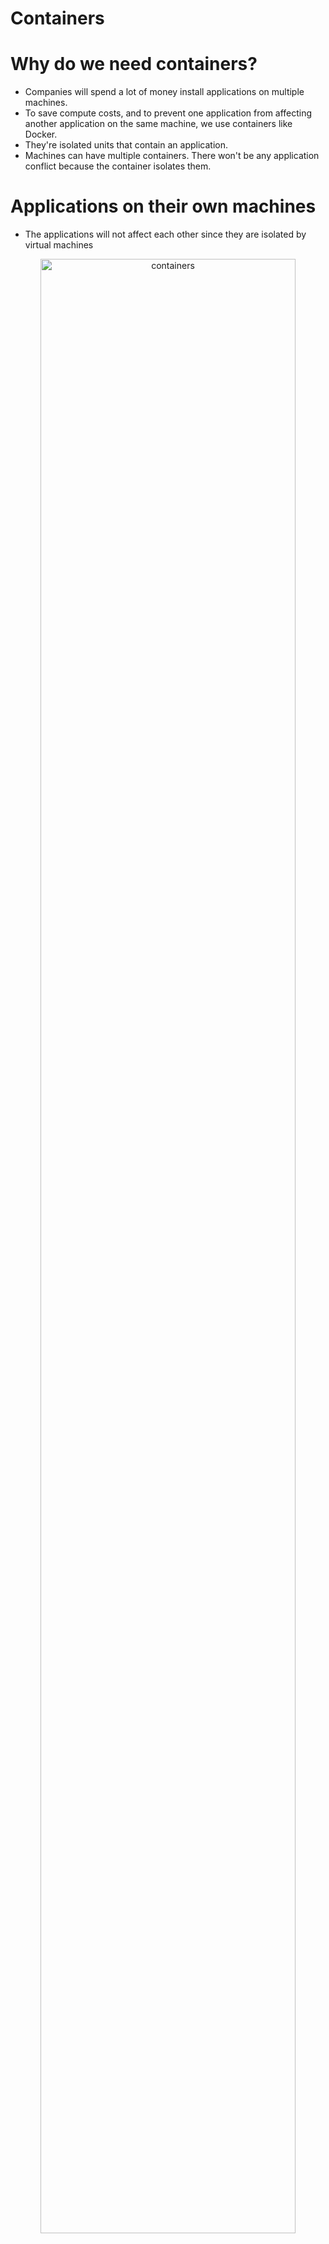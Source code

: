 # Containers


# Why do we need containers?
- Companies will spend a lot of money install applications on multiple machines.
- To save compute costs, and to prevent one application from affecting another application on the same machine, we use containers like Docker.
- They're isolated units that contain an application. 
- Machines can have multiple containers. There won't be any application conflict because the container isolates them.


# Applications on their own machines
- The applications will not affect each other since they are isolated by virtual machines
<p align="center">
  
<img src="https://user-images.githubusercontent.com/104326475/172237243-cf28ae52-610c-420a-b998-cf9dc56c570d.png" height="90%" width="90%" alt="containers"/>

<p/>

# Example of why companies use containers
- Imagine having 2-3 applications on one virtual machine 
- Sometimes, an installation or an update can affect each other and cause the other to crash
- To combat that, admins will use containers
<p align="center">
  
<img src="https://user-images.githubusercontent.com/104326475/172234121-1aee58aa-163c-4b6f-b2f2-ebd7838b7bc9.png" height="90%" width="90%" alt="containers"/>

# Containers diagram
- This is for visual learners like myself
- Containers like dockers would be used to isolate multiple applications installed on a single virtual machine 
<p align="center">
  
<img src="https://user-images.githubusercontent.com/104326475/172236880-f1d186e5-ac14-4777-b617-c763e1c7e875.png" height="90%" width="90%" alt="containers"/>
  
<p/>



# Deploying Docker instance on Linux Machine
- Create a Linux Machine
- Download and install Putty


# Why are we using Putty?
- Putty is used to SSH into a Linux machine from a Windows-based machine
- Enter the Public IP of the linux vm created and SSH into the VM

<p align="center">
  
<img src="https://user-images.githubusercontent.com/104326475/173869736-3f199e1f-f486-45f6-918f-f99e539c85da.png" height="40%" width="40%" alt="containers"/>
  
<p/>

# Enter the following commands and install Docker
- Go to the website - https://docs.docker.com/engine/install/ubuntu/ - here users can insert the following commands to install Docker

<p align="center">
  
<img src="https://user-images.githubusercontent.com/104326475/173877905-d21fd935-9902-442d-a61c-885a634a34dd.png" height="105%" width="105%" alt="containers"/>
  
<p/>

# Confirmation of Docker installation
<p align="center">
  
<img src="https://user-images.githubusercontent.com/104326475/173882454-fb041333-0f12-4ef9-b682-f35f8aa996b8.png" height="65%" width="65%" alt="containers"/>
  
<p/>


# 141 - Follow video to build the image
- The container will be built from the image
- Once admin runs the commands, the Linux VM shoulde run the container with the help of the Docker Engine on the Linux VM

# Copy the public folder - created by Udemy Instructor - we're creating an Image
- Then we're going to create a container from the image
- Copy the contents in the folder onto the linux vm using WinSCP
- Run the commands to create the image from the contents

<p align="center">
  
<img src="https://user-images.githubusercontent.com/104326475/173903424-65b9a00d-9a00-4167-80de-398d69459e11.png" height="65%" width="65%" alt="containers"/>
  
<p/>

# Open up port 80 because now users will need to access the Linux VM to view the container
<p align="center">
  
<img src="https://user-images.githubusercontent.com/104326475/173903621-4853b78a-75ee-4e15-a1a9-9077c1ca0da2.png" height="125%" width="125%" alt="containers"/>
  
<p/>

# Successful container on Linux VM
- The application is now being ran as a container on the Linux VM.
- Everything is running as a container with the help of the Docker Engine

<p align="center">
  
<img src="https://user-images.githubusercontent.com/104326475/173903920-7189f17e-f4ad-4dca-bb5d-13cf0c2c7f33.png" height="65%" width="65%" alt="containers"/>
  
<p/>


# Purpose of Azure Container Registry
- This service can be used to hold your images on Azure.
- One can also host images on DockerHub
- Other developers can run a container on another vm based on that image

# Create the Azure container registry
- This Container Registry is within Azure and will host the images for developers
<p align="center">
  
<img src="https://user-images.githubusercontent.com/104326475/173929181-0550f15f-e4a3-4e2f-b99b-789f0ed5a377.png" height="65%" width="65%" alt="containers"/>
  
<p/>


# Push the image from the Linux VM onto the container registry
- Now we must push the image from the Linux VM to the Azure Container Registry - appregistry2031

# Follow these commands # 144
<p align="center">
  
<img src="https://user-images.githubusercontent.com/104326475/173930985-b578a600-6e03-4897-9d17-288f19ed539c.png" height="65%" width="65%" alt="containers"/>
  
<p/>

# Successful login to Azure CLI
<p align="center">
  
<img src="https://user-images.githubusercontent.com/104326475/173931228-781fe4d9-cfcf-4ace-ae63-f02b5e0593ed.png" height="65%" width="65%" alt="containers"/>
  
<p/>

# When logging into Azure Container Registry
- Ensure in the commands that the registry is the same as what was created
- appregistry2031

<p align="center">
  
<img src="https://user-images.githubusercontent.com/104326475/173931228-781fe4d9-cfcf-4ace-ae63-f02b5e0593ed.png" height="65%" width="65%" alt="containers"/>
  
<p/>

# After pushing the image, users should see the image we named "my app" in the repository
<p align="center">
  
<img src="https://user-images.githubusercontent.com/104326475/173932876-a3ed81d0-521a-48b1-83c3-186ce1d00804.png" height="100%" width="100%" alt="containers"/>
  
<p/>

# my app image should appear in the Azure Container Registry
- Developers and Admins can now create containers using this image in the registry

<p align="center">
  
<img src="https://user-images.githubusercontent.com/104326475/173933027-367bfc87-35c0-4590-94ef-ed994cb96b19.png" height="85%" width="85%" alt="containers"/>
  
<p/>


# In order for Azure Container Instances to authenticate to pick up an image from the repository
- Admins must enable admin user in "Access Keys" settings
- One service does not trust each other automatically. Security is very important.
<p align="center">
  
<img src="https://user-images.githubusercontent.com/104326475/173934720-bf92dcd9-5944-4620-845a-e0925916e952.png" height="125%" width="125%" alt="containers"/>
  
<p/>


# Create the Container Instance
- Ensure it has a public IP and HTTP is open so users on the internet can access it
- Also select the registry and image
<p align="center">
  
<img src="https://user-images.githubusercontent.com/104326475/173935597-2661d7b7-3748-4ea9-ae6f-018125c88297.png" height="55%" width="55%" alt="containers"/>
  
<p/>


# Access the Container Registry
<p align="center">
  
<img src="https://user-images.githubusercontent.com/104326475/173937417-e2d258c8-39e9-4afc-a062-4c8009b9fc24.png" height="125%" width="125%" alt="containers"/>
  
<p/>

# Enter the Public IP of the Container Instance and see if you can access the application in the container

<p align="center">
  
<img src="https://user-images.githubusercontent.com/104326475/173938082-cea88955-d25a-4c89-a283-9059465cba68.png" height="105%" width="105%" alt="containers"/>
  
<p/>


# Azure Container Instance  - Service Principals
<p align="center">
  
<img src="https://user-images.githubusercontent.com/104326475/174422146-3d4da182-30dc-4534-beaf-1c0abf7409ab.png" height="55%" width="55%" alt="service prinicpals"/>
  
<p/>


